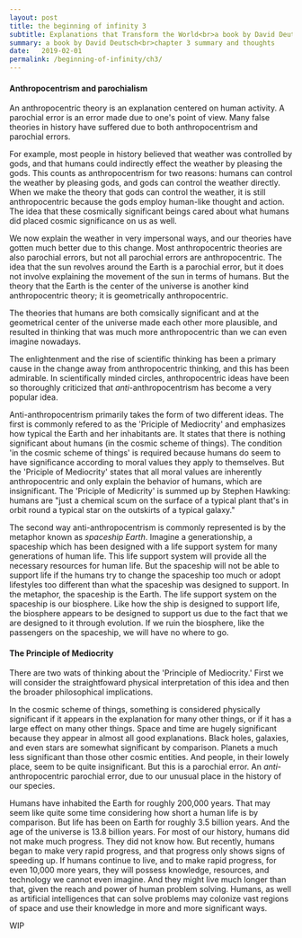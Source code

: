 ```yaml
---
layout: post
title: the beginning of infinity 3
subtitle: Explanations that Transform the World<br>a book by David Deutsch<br>chapter 3; The Spark
summary: a book by David Deutsch<br>chapter 3 summary and thoughts
date:   2019-02-01
permalink: /beginning-of-infinity/ch3/
---
```


<h4>Anthropocentrism and parochialism</h4>

An anthropocentric theory is an explanation centered on human activity. A parochial error is an error made due to one's point of view. Many false theories in history have suffered due to both anthropocentrism and parochial errors.

For example, most people in history believed that weather was controlled by gods, and that humans could indirectly effect the weather by pleasing the gods. This counts as anthropocentrism for two reasons: humans can control the weather by pleasing gods, and gods can control the weather directly. When we make the theory that gods can control the weather, it is still anthropocentric because the gods employ human-like thought and action. The idea that these cosmically significant beings cared about what humans did placed cosmic significance on us as well.

We now explain the weather in very impersonal ways, and our theories have gotten much better due to this change. Most anthropocentric theories are also parochial errors, but not all parochial errors are anthropocentric. The idea that the sun revolves around the Earth is a parochial error, but it does not involve explaining the movement of the sun in terms of humans. But the theory that the Earth is the center of the universe is another kind anthropocentric theory; it is geometrically anthropocentric.

The theories that humans are both comsically significant and at the geometrical center of the universe made each other more plausible, and resulted in thinking that was much more anthropocentric than we can even imagine nowadays.

The enlightenment and the rise of scientific thinking has been a primary cause in the change away from anthropocentric thinking, and this has been admirable. In scientifically minded circles, anthropocentric ideas have been so thoroughly criticized that _anti_-anthropocentrism has become a very popular idea.

Anti-anthropocentrism primarily takes the form of two different ideas. The first is commonly refered to as the 'Priciple of Mediocrity' and emphasizes how typical the Earth and her inhabitants are. It states that there is nothing significant about humans (in the cosmic scheme of things). The condition 'in the cosmic scheme of things' is required because humans do seem to have significance according to moral values they apply to themselves. But the 'Priciple of Mediocrity' states that all moral values are inherently anthropocentric and only explain the behavior of humans, which are insignificant. The 'Priciple of Medicrity' is summed up by Stephen Hawking: humans are "just a chemical scum on the surface of a typical plant that's in orbit round a typical star on the outskirts of a typical galaxy."

The second way anti-anthropocentrism is commonly represented is by the metaphor known as _spaceship Earth_. Imagine a generationship, a spaceship which has been designed with a life support system for many generations of human life. This life support system will provide all the necessary resources for human life. But the spaceship will not be able to support life if the humans try to change the spaceship too much or adopt lifestyles too different than what the spaceship was designed to support. In the metaphor, the spaceship is the Earth. The life support system on the spaceship is our biosphere. Like how the ship is designed to support life, the biosphere appears to be designed to support us due to the fact that we are designed to it through evolution. If we ruin the biosphere, like the passengers on the spaceship, we will have no where to go.

<h4>The Principle of Mediocrity</h4>

There are two wats of thinking about the 'Principle of Mediocrity.' First we will consider the straightfoward physical interpretation of this idea and then the broader philosophical implications.

In the cosmic scheme of things, something is considered physically significant if it appears in the explanation for many other things, or if it has a large effect on many other things. Space and time are hugely significant because they appear in almost all good explanations. Black holes, galaxies, and even stars are somewhat significant by comparison. Planets a much less significant than those other cosmic entities. And people, in their lowely place, seem to be quite insignificant. But this is a parochial error. An _anti_-anthropocentric parochial error, due to our unusual place in the history of our species.

Humans have inhabited the Earth for roughly 200,000 years. That may seem like quite some time considering how short a human life is by comparison. But life has been on Earth for roughly 3.5 billion years. And the age of the universe is 13.8 billion years. For most of our history, humans did not make much progress. They did not know how. But recently, humans began to make very rapid progress, and that progress only shows signs of speeding up. If humans continue to live, and to make rapid progress, for even 10,000 more years, they will possess knowledge, resources, and technology we cannot even imagine. And they might live much longer than that, given the reach and power of human problem solving. Humans, as well as artificial intelligences that can solve problems may colonize vast regions of space and use their knowledge in more and more significant ways.

WIP